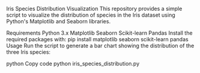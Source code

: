 Iris Species Distribution Visualization
This repository provides a simple script to visualize the distribution of species in the Iris dataset using Python's Matplotlib and Seaborn libraries.

Requirements
Python 3.x
Matplotlib
Seaborn
Scikit-learn
Pandas
Install the required packages with:
pip install matplotlib seaborn scikit-learn pandas
Usage
Run the script to generate a bar chart showing the distribution of the three Iris species:

python
Copy code
python iris_species_distribution.py
